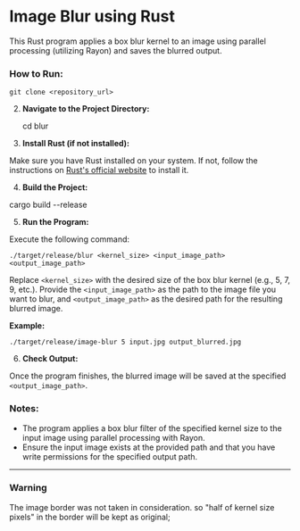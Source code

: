 # Image Blur using Rust

This Rust program applies a box blur kernel to an image using parallel processing (utilizing Rayon) and saves the blurred output.

### How to Run:

    git clone <repository_url>


2. **Navigate to the Project Directory:**

    cd blur

3. **Install Rust (if not installed):**

Make sure you have Rust installed on your system. If not, follow the instructions on [Rust's official website](https://www.rust-lang.org/tools/install) to install it.

4. **Build the Project:**

cargo build --release

5. **Run the Program:**

Execute the following command:

    ./target/release/blur <kernel_size> <input_image_path> <output_image_path>

Replace `<kernel_size>` with the desired size of the box blur kernel (e.g., 5, 7, 9, etc.). 
Provide the `<input_image_path>` as the path to the image file you want to blur, and `<output_image_path>` as the desired path for the resulting blurred image.

**Example:**

    ./target/release/image-blur 5 input.jpg output_blurred.jpg

6. **Check Output:**

Once the program finishes, the blurred image will be saved at the specified `<output_image_path>`.

### Notes:

- The program applies a box blur filter of the specified kernel size to the input image using parallel processing with Rayon.
- Ensure the input image exists at the provided path and that you have write permissions for the specified output path.
---

### Warning

The image border was not taken in consideration. so "half of kernel size pixels" in the border will be kept as original;